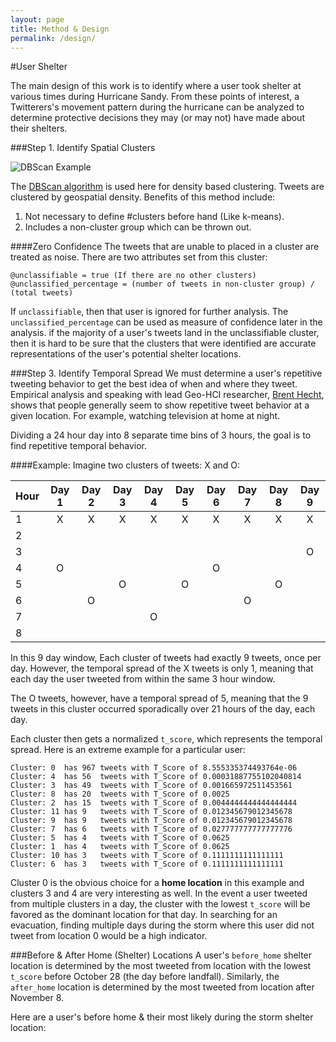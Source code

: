 ```yaml
---
layout: page
title: Method & Design
permalink: /design/
---
```


#User Shelter

The main design of this work is to identify where a user took shelter at various times during Hurricane Sandy.  From these points of interest, a Twitterers's movement pattern during the hurricane can be analyzed to determine protective decisions they may (or may not) have made about their shelters.

###Step 1. Identify Spatial Clusters

![DBScan Example]({{site.baseurl}}/img_exports/DB_Scan_GoogleEarth.png "DB Scan Example")

The [DBScan algorithm](http://en.wikipedia.org/wiki/DBSCAN) is used here for density based clustering.  Tweets are clustered by geospatial density.  Benefits of this method include:

1. Not necessary to define #clusters before hand (Like k-means).
2. Includes a non-cluster group which can be thrown out.

####Zero Confidence
The tweets that are unable to placed in a cluster are treated as noise.  There are two attributes set from this cluster:
	
	@unclassifiable = true (If there are no other clusters)
	@unclassified_percentage = (number of tweets in non-cluster group) / (total tweets)

If ```unclassifiable```, then that user is ignored for further analysis.  The ```unclassified_percentage``` can be used as measure of confidence later in the analysis.  if the majority of a user's tweets land in the unclassifiable cluster, then it is hard to be sure that the clusters that were identified are accurate representations of the user's potential shelter locations.



###Step 3. Identify Temporal Spread
We must determine a user's repetitive tweeting behavior to get the best idea of when and where they tweet.  Empirical analysis and speaking with lead Geo-HCI researcher, [Brent Hecht](http://www.brenthecht.com/), shows that people generally seem to show repetitive tweet behavior at a given location.  For example, watching television at home at night.

Dividing a 24 hour day into 8 separate time bins of 3 hours, the goal is to find repetitive temporal behavior.

####Example:
Imagine two clusters of tweets: X and O:

|Hour | Day 1 | Day 2 | Day 3 | Day 4 | Day 5 | Day 6 | Day 7 | Day 8 | Day 9 |
|:--- |:-----:|:-----:|:-----:|:-----:|:-----:|:-----:|:-----:|:-----:|:-----:|
|1    |  X    |  X    |  X    |  X    |  X    |   X   |   X   |   X   |  X    |
|2    |       |       |       |       |       |       |       |       |       |
|3    |       |       |       |       |       |       |       |       |  O    |
|4    |  O    |       |       |       |       |   O   |       |       |       |
|5    |       |       |  O    |       |  O    |       |       |    O  |       |
|6    |       |  O    |       |       |       |       |   O   |       |       |
|7    |       |       |       |  O    |       |       |       |       |       |
|8    |       |       |       |       |       |       |       |       |       |

In this 9 day window, Each cluster of tweets had exactly 9 tweets, once per day.  However, the temporal spread of the X tweets is only 1, meaning that each day the user tweeted from within the same 3 hour window.

The O tweets, however, have a temporal spread of 5, meaning that the 9 tweets in this cluster occurred sporadically over 21 hours of the day, each day.

Each cluster then gets a normalized ```t_score```, which represents the temporal spread.  Here is an extreme example for a particular user:

	Cluster: 0  has 967 tweets with T_Score of 8.555335374493764e-06
	Cluster: 4  has 56  tweets with T_Score of 0.00031887755102040814
	Cluster: 3  has 49  tweets with T_Score of 0.001665972511453561
	Cluster: 8  has 20  tweets with T_Score of 0.0025
	Cluster: 2  has 15  tweets with T_Score of 0.0044444444444444444
	Cluster: 11 has 9   tweets with T_Score of 0.012345679012345678
	Cluster: 9  has 9   tweets with T_Score of 0.012345679012345678
	Cluster: 7  has 6   tweets with T_Score of 0.027777777777777776
	Cluster: 5  has 4   tweets with T_Score of 0.0625
	Cluster: 1  has 4   tweets with T_Score of 0.0625
	Cluster: 10 has 3   tweets with T_Score of 0.1111111111111111
	Cluster: 6  has 3   tweets with T_Score of 0.1111111111111111

Cluster 0 is the obvious choice for a **home location** in this example and clusters 3 and 4 are very interesting as well.  In the event a user tweeted from multiple clusters in a day, the cluster with the lowest ```t_score``` will be favored as the dominant location for that day.  In searching for an evacuation, finding multiple days during the storm where this user did not tweet from location 0 would be a high indicator.


###Before & After Home (Shelter) Locations
A user's ```before_home``` shelter location is determined by the most tweeted from location with the lowest ```t_score``` before October 28 (the day before landfall).  Similarly, the ```after_home``` location is determined by the most tweeted from location after November 8.

Here are a user's before home & their most likely during the storm shelter location:
<script src="https://gist.github.com/jenningsanderson/353dcb5ebfd568dd1916.js"></script>

